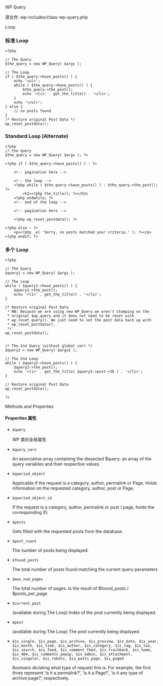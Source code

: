 WP Query

源文件: wp-includes/class-wp-query.php

Loop

### 标准 Loop
```
<?php

// The Query
$the_query = new WP_Query( $args );

// The Loop
if ( $the_query->have_posts() ) {
    echo '<ul>';
    while ( $the_query->have_posts() ) {
        $the_query->the_post();
        echo '<li>' . get_the_title() . '</li>';
    }
    echo '</ul>';
} else {
    // no posts found
}
/* Restore original Post Data */
wp_reset_postdata();
```

### Standard Loop (Alternate)

```
<?php
// the query
$the_query = new WP_Query( $args ); ?>

<?php if ( $the_query->have_posts() ) : ?>

    <!-- pagination here -->

    <!-- the loop -->
    <?php while ( $the_query->have_posts() ) : $the_query->the_post(); ?>
        <h2><?php the_title(); ?></h2>
    <?php endwhile; ?>
    <!-- end of the loop -->

    <!-- pagination here -->

    <?php wp_reset_postdata(); ?>

<?php else : ?>
    <p><?php _e( 'Sorry, no posts matched your criteria.' ); ?></p>
<?php endif; ?>
```

### 多个 Loop

```
<?php

// The Query
$query1 = new WP_Query( $args );

// The Loop
while ( $query1->have_posts() ) {
    $query1->the_post();
    echo '<li>' . get_the_title() . '</li>';
}

/* Restore original Post Data
 * NB: Because we are using new WP_Query we aren't stomping on the
 * original $wp_query and it does not need to be reset with
 * wp_reset_query(). We just need to set the post data back up with
 * wp_reset_postdata().
 */
wp_reset_postdata();


/* The 2nd Query (without global var) */
$query2 = new WP_Query( $args2 );

// The 2nd Loop
while ( $query2->have_posts() ) {
    $query2->the_post();
    echo '<li>' . get_the_title( $query2->post->ID ) . '</li>';
}

// Restore original Post Data
wp_reset_postdata();

?>
```
Methods and Properties

#### Properties 属性

- `$query`

    WP 类的全局属性

- `$query_vars`

    An associative array containing the dissected $query: an array of the query variables and their respective values.

- `$queried_object`

    Applicable if the request is a category, author, permalink or Page. Holds information on the requested category, author, post or Page.

- `$queried_object_id`

    If the request is a category, author, permalink or post / page, holds the corresponding ID.

- `$posts`

    Gets filled with the requested posts from the database.

- `$post_count`

    The number of posts being displayed.

- `$found_posts`

    The total number of posts found matching the current query parameters

- `$max_num_pages`

    The total number of pages. Is the result of $found_posts / $posts_per_page

- `$current_post`

    (available during The Loop) Index of the post currently being displayed.

- `$post`

    (available during The Loop) The post currently being displayed.

- `$is_single, $is_page, $is_archive, $is_preview, $is_date, $is_year, $is_month, $is_time, $is_author, $is_category, $is_tag, $is_tax, $is_search, $is_feed, $is_comment_feed, $is_trackback, $is_home, $is_404, $is_comments_popup, $is_admin, $is_attachment, $is_singular, $is_robots, $is_posts_page, $is_paged`

    Booleans dictating what type of request this is. For example, the first three represent ‘is it a permalink?’, ‘is it a Page?’, ‘is it any type of archive page?’, respectively.
